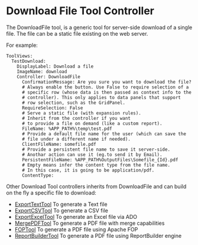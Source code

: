 # Download File Tool Controller #

The DownloadFile tool, is a generic tool for server-side download of a single file. The file can be a static file existing on the web server.

For example:
```
ToolViews:
  TestDownload:
    DisplayLabel: Download a file
    ImageName: download
    Controller: DownloadFile
      ConfirmationMessage: Are you sure you want to download the file?
      # Always enable the button. Use False to require selection of a
      # specific row (whose data is then passed as context info to the
      # controller). This only applies to data panels that support
      # row selection, such as the GridPanel.
      RequireSelection: False
      # Serve a static file (with expansion rules). 
      # Inherit from the controller if you want
      # to provide a file on demand (like a custom report).
      FileName: %APP_PATH%\temp\test.pdf
      # Provide a default file name for the user (which can save the
      # file under a different name if needed).
      ClientFileName: somefile.pdf
      # Provide a persistent file name to save it server-side.
      # Anothar action can use it (eg.to send it by Email).
      PersistentFileName: %APP_PATH%OutputFiles\Somefile_{Id}.pdf
      # Empty means infer the content type from the file name.
      # In this case, it is going to be application/pdf.
      ContentType:
```

Other Download Tool controllers inherits from DownloadFile and can build on the fly a specific file to download:
  * [ExportTextTool](ExportTextTool.md) To generate a Text file
  * [ExportCSVTool](ExportCSVTool.md) To generate a CSV file
  * [ExportExcelTool](ExportExcelTool.md) To generate an Excel file via ADO
  * [MergePDFTool](MergePDFTool.md) To generate a PDF file with merge capabilities
  * [FOPTool](FOPTool.md) To generate a PDF file using Apache FOP
  * [ReportBuilderTool](ReportBuilderTool.md) To generate a PDF file using ReportBuilder engine